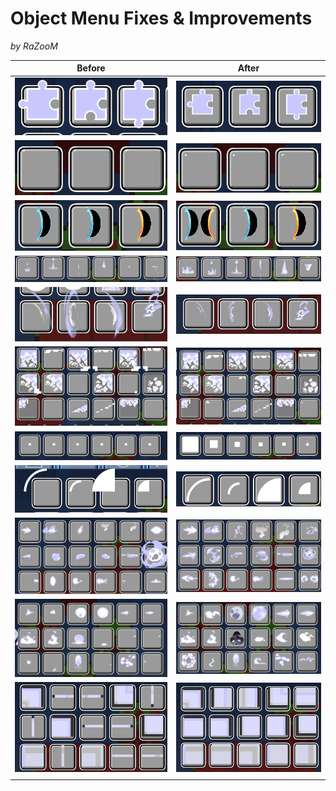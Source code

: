 # Object Menu Fixes & Improvements

*by RaZooM*


| **Before**                                         | **After**                                          |
| -------------------------------------------------- | -------------------------------------------------- |
| ![alt text](assets/README/1753030087075_image.png) | ![alt text](assets/README/1753029952673_image.png) |
| ![alt text](assets/README/1753030109447_image.png) | ![alt text](assets/README/1753030125373_image.png) |
| ![alt text](assets/README/1753030155677_image.png) | ![alt text](assets/README/1753030167408_image.png) |
| ![alt text](assets/README/1753030197014_image.png) | ![alt text](assets/README/1753030210291_image.png) |
| ![alt text](assets/README/1753030233502_image.png) | ![alt text](assets/README/1753030244589_image.png) |
| ![alt text](assets/README/1753030356503_image.png) | ![alt text](assets/README/1753030363828_image.png) |
| ![alt text](assets/README/1753030442515_image.png) | ![alt text](assets/README/1753030458326_image.png) |
| ![alt text](assets/README/1753030553416_image.png) | ![alt text](assets/README/1753030538242_image.png) |
| ![alt text](assets/README/1753030719965_image.png) | ![alt text](assets/README/1753030692398_image.png) |
| ![alt text](assets/README/1753030731406_image.png) | ![alt text](assets/README/1753030704189_image.png) |
| ![alt text](assets/README/1753030784961_image.png) | ![alt text](assets/README/1753030801159_image.png) |
|                                                    |                                                    |


